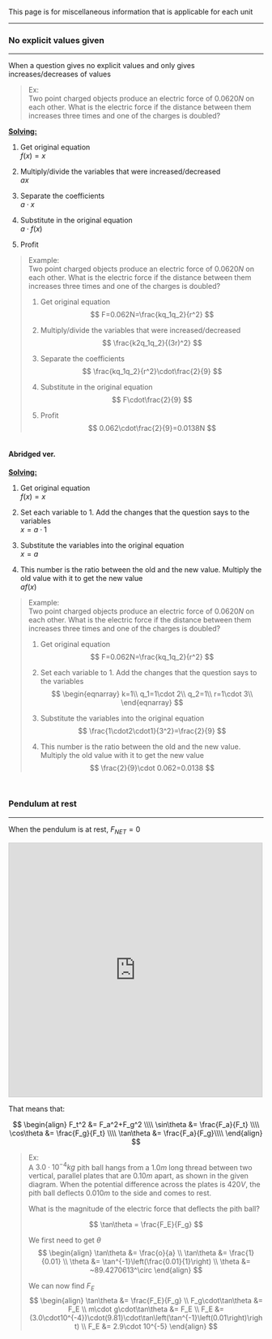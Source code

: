 This page is for miscellaneous information that is applicable for each unit
***

### No explicit values given
***
When a question gives no explicit values and only gives increases/decreases of values
> Ex:\
> Two point charged objects produce an electric force of $0.0620N$ on each other. What is the electric force if the distance between them increases three times and one of the charges is doubled? 

<u>**Solving:**</u>
1. Get original equation\
$f(x)=x$

2. Multiply/divide the variables that were increased/decreased\
$ax$

3. Separate the coefficients\
$a\cdot x$

4. Substitute in the original equation\
$a\cdot f(x)$

5. Profit

> Example:\
> Two point charged objects produce an electric force of $0.0620N$ on each other. What is the electric force if the distance between them increases three times and one of the charges is doubled? 
> 
> 1. Get original equation
> $$
> F=0.062N=\frac{kq_1q_2}{r^2}
> $$
> 
> 2. Multiply/divide the variables that were increased/decreased
> $$
> \frac{k2q_1q_2}{(3r)^2}
> $$
> 
> 3. Separate the coefficients
> $$
> \frac{kq_1q_2}{r^2}\cdot\frac{2}{9}
> $$
> 
> 4. Substitute in the original equation
> $$
> F\cdot\frac{2}{9}
> $$
> 
> 5. Profit
> $$
> 0.062\cdot\frac{2}{9}=0.0138N
> $$

<pre></pre>
#### Abridged ver.
<u>**Solving:**</u>
1. Get original equation\
$f(x)=x$

2. Set each variable to $1$. Add the changes that the question says to the variables\
$x = a\cdot 1$

3. Substitute the variables into the original equation\
$x=a$

4. This number is the ratio between the old and the new value. Multiply the old value with it to get the new value\
$af(x)$

> Example:\
> Two point charged objects produce an electric force of $0.0620N$ on each other. What is the electric force if the distance between them increases three times and one of the charges is doubled? 
> 
> 1. Get original equation
> $$
> F=0.062N=\frac{kq_1q_2}{r^2}
> $$
> 
> 2. Set each variable to $1$. Add the changes that the question says to the variables\
> $$
> \begin{eqnarray}
> k=1\\
> q_1=1\cdot 2\\
> q_2=1\\
> r=1\cdot 3\\
> \end{eqnarray}
> $$
> 
> 3. Substitute the variables into the original equation
> $$
> \frac{1\cdot2\cdot1}{3^2}=\frac{2}{9}
> $$
> 
> 4. This number is the ratio between the old and the new value. Multiply the old value with it to get the new value
> $$
> \frac{2}{9}\cdot 0.062=0.0138
> $$



<pre>

</pre>
### Pendulum at rest
***

When the pendulum is at rest, $F_{NET}=0$
<iframe src="https://www.desmos.com/calculator/qqtbeyeeok?embed" width="500" height="500" style="border: 1px solid #ccc" frameborder=0></iframe>

That means that:

$$
\begin{align}
F_t^2 &= F_a^2+F_g^2 \\\\
\sin\theta &= \frac{F_a}{F_t} \\\\
\cos\theta &= \frac{F_g}{F_t} \\\\
\tan\theta &= \frac{F_a}{F_g}\\\\
\end{align}
$$


> Ex:\
> A $3.0\cdot 10^{-4}kg$ pith ball hangs from a $1.0m$ long thread between two vertical, parallel plates that are $0.10m$ apart, as shown in the given diagram. When the potential difference across the plates is $420V$, the pith ball deflects $0.010m$ to the side and comes to rest.
> 
> What is the magnitude of the electric force that deflects the pith ball?
> 
> $$
> \tan\theta = \frac{F_E}{F_g}
> $$
> 
> We first need to get $\theta$
> $$
> \begin{align}
> \tan\theta &= \frac{o}{a} \\
> \tan\theta &= \frac{1}{0.01} \\
> \theta &= \tan^{-1}\left(\frac{0.01}{1}\right) \\
> \theta &= ~89.4270613^\circ
> \end{align}
> $$
> 
> We can now find $F_E$
> $$
> \begin{align}
> \tan\theta &= \frac{F_E}{F_g} \\
> F_g\cdot\tan\theta &= F_E \\
> m\cdot g\cdot\tan\theta &= F_E \\
> F_E &= (3.0\cdot10^{-4})\cdot(9.81)\cdot\tan\left(\tan^{-1}\left(0.01\right)\right) \\
> F_E &= 2.9\cdot 10^{-5}
> \end{align}
> $$